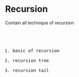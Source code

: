 # Recursion
Contain all technique of recursion <pre>
1. basic of recursion
2. recursion tree
3. recursion tail
